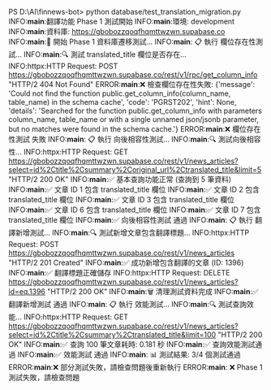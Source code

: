 PS D:\AI\finnews-bot> python database/test_translation_migration.py
INFO:__main__:翻譯功能 Phase 1 測試開始
INFO:__main__:環境: development
INFO:__main__:資料庫: https://gbobozzqoqfhqmttwzwn.supabase.co
INFO:__main__:🚀 開始 Phase 1 資料庫遷移測試...
INFO:__main__:
📋 執行 欄位存在性測試...
INFO:__main__:🔍 測試 translated_title 欄位是否存在...        
INFO:httpx:HTTP Request: POST https://gbobozzqoqfhqmttwzwn.supabase.co/rest/v1/rpc/get_column_info "HTTP/2 404 Not Found"
ERROR:__main__:❌ 檢查欄位存在性失敗: {'message': 'Could not find the function public.get_column_info(column_name, table_name) in the schema cache', 'code': 'PGRST202', 'hint': None, 'details': 'Searched for the function 
public.get_column_info with parameters column_name, table_name or with a single unnamed json/jsonb parameter, but no matches were found in the schema cache.'}
ERROR:__main__:❌ 欄位存在性測試 失敗
INFO:__main__:
📋 執行 向後相容性測試...
INFO:__main__:🔍 測試向後相容性...
INFO:httpx:HTTP Request: GET https://gbobozzqoqfhqmttwzwn.supabase.co/rest/v1/news_articles?select=id%2Ctitle%2Csummary%2Coriginal_url%2Ctranslated_title&limit=5 "HTTP/2 200 OK"
INFO:__main__:✅ 基本查詢功能正常 (查詢到 5 筆資料)  
INFO:__main__:✅ 文章 ID 1 包含 translated_title 欄位
INFO:__main__:✅ 文章 ID 2 包含 translated_title 欄位
INFO:__main__:✅ 文章 ID 3 包含 translated_title 欄位
INFO:__main__:✅ 文章 ID 6 包含 translated_title 欄位
INFO:__main__:✅ 文章 ID 7 包含 translated_title 欄位
INFO:__main__:✅ 向後相容性測試 通過
INFO:__main__:
📋 執行 翻譯新增測試...
INFO:__main__:🔍 測試新增文章包含翻譯標題...
INFO:httpx:HTTP Request: POST https://gbobozzqoqfhqmttwzwn.supabase.co/rest/v1/news_articles "HTTP/2 201 Created"
INFO:__main__:✅ 成功新增包含翻譯的文章 (ID: 1396)
INFO:__main__:✅ 翻譯標題正確儲存
INFO:httpx:HTTP Request: DELETE https://gbobozzqoqfhqmttwzwn.supabase.co/rest/v1/news_articles?id=eq.1396 "HTTP/2 200 OK"
INFO:__main__:🗑️ 清理測試資料完成
INFO:__main__:✅ 翻譯新增測試 通過
INFO:__main__:
📋 執行 效能測試...
INFO:__main__:🔍 測試查詢效能...
INFO:httpx:HTTP Request: GET https://gbobozzqoqfhqmttwzwn.supabase.co/rest/v1/news_articles?select=id%2Ctitle%2Csummary%2Ctranslated_title&limit=100 "HTTP/2 200 OK"
INFO:__main__:✅ 查詢 100 筆文章耗時: 0.181 秒
INFO:__main__:✅ 查詢效能測試通過
INFO:__main__:✅ 效能測試 通過
INFO:__main__:
📊 測試結果: 3/4 個測試通過
ERROR:__main__:❌ 部分測試失敗，請檢查問題後重新執行
ERROR:__main__:
❌ Phase 1 測試失敗，請檢查問題